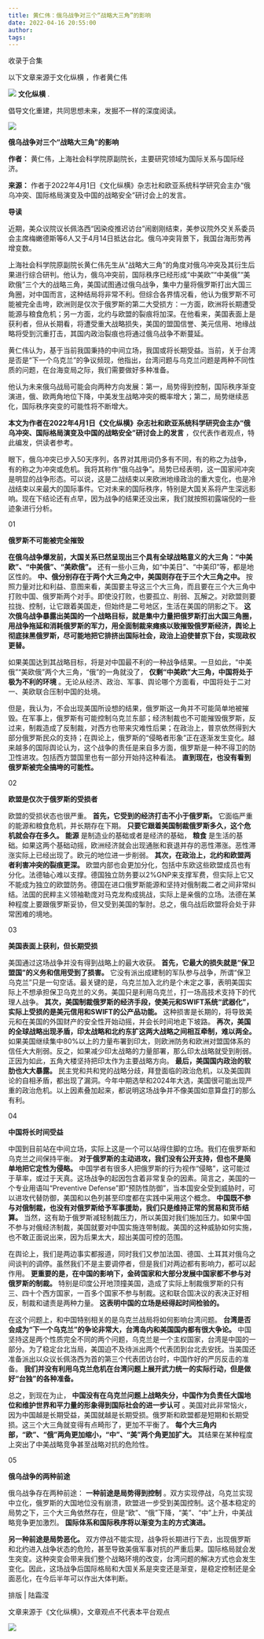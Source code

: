 ```yaml
---
title: 黄仁伟：俄乌战争对三个“战略大三角”的影响
date: 2022-04-16 20:55:00
author: 
tags: 
---
```



收录于合集

以下文章来源于文化纵横 ，作者黄仁伟

![](/images/95/2.png) **文化纵横** .

倡导文化重建，共同思想未来，发掘不一样的深度阅读。

![](/images/95/3.gif)

  

**俄乌战争对三个“战略大三角”的影响**  

 **作者：** 黄仁伟，上海社会科学院原副院长，主要研究领域为国际关系与国际经济。

 **来源：** 作者于2022年4月1日《文化纵横》杂志社和欧亚系统科学研究会主办“俄乌冲突、国际格局演变及中国的战略安全”研讨会上的发言。

  

 **导读**

近期，美众议院议长佩洛西“因染疫推迟访台”闹剧刚结束，美参议院外交关系委员会主席梅嫩德斯等6人又于4月14日抵达台北。俄乌冲突背景下，我国台海形势再增变数。

  

上海社会科学院原副院长黄仁伟先生从“战略大三角”的角度对俄乌冲突及其衍生后果进行综合研判。他认为，俄乌冲突前，国际秩序已经形成“中美欧”“中美俄”“美欧俄”三个大的战略三角，美国试图通过俄乌战争，集中力量将俄罗斯打出大国三角圈，对中国而言，这种结局将非常不利。但综合各界情况看，他认为俄罗斯不可能被完全击垮，欧洲则是仅次于俄罗斯的第二大受损方：一方面，欧洲将长期遭受能源与粮食危机；另一方面，北约与欧盟的裂痕将加深。在他看来，美国表面上是获利者，但从长期看，将遭受重大战略损失，美国的盟国信誉、美元信用、地缘战略将受到沉重打击，其国内政治裂痕也将通过俄乌战争不断蔓延。

  

黄仁伟认为，基于当前我国秉持的中间立场，我国或将长期受益。当前，关于台湾是否是“下一个乌克兰”的争议频现，他指出，台湾问题与乌克兰问题是两种不同性质的问题，在台海变局之际，我们需要做好多种准备。  

  

他认为未来俄乌战局可能会向两种方向发展：第一，局势得到控制，国际秩序渐变演进，俄、欧两角地位下降，中美发生战略冲突的概率增大；第二，局势继续恶化，国际秩序突变的可能性将不断增大。

  

 **本文为作者在2022年4月1日《文化纵横》杂志社和欧亚系统科学研究会主办“俄乌冲突、国际格局演变及中国的战略安全”研讨会上的发言**
，仅代表作者观点，特此编发，供读者参考。

眼下，俄乌冲突已步入50天序列，各界对其用词仍多有不同，有的称之为战争，有的称之为冲突或危机。我将其称作“俄乌战争”。局势已经表明，这一国家间冲突是明显的战争形态。可以说，这是二战结束以来欧洲地缘政治的重大变化，也是冷战结束以来最大的国际事件。它对未来的国际秩序，特别是大国关系将产生深远影响。现在下结论还有点早，因为战争的结果还没出来，我们就按照初露端倪的一些迹象进行分析。

  

01

 **俄罗斯不可能被完全摧毁**

  

 **在俄乌战争爆发前，大国关系已然呈现出三个具有全球战略意义的大三角：“中美欧”、“中美俄”、“美欧俄”。**
还有一些小三角，如“中美日”、“中美印”等，都是地区性的。 **中、俄分别存在于两个大三角之中，美国则存在于三个大三角之中。**
按照力量对比和利益、意图来看，美国要主导这三个大三角，而且要在三个大三角中打败中国、俄罗斯两个对手。即使没打败，也要孤立、削弱、瓦解之。对欧盟则要拉拢、控制，让它跟着美国走，但始终是二号地区，生活在美国的阴影之下。
**这次俄乌战争暴露出美国的一个战略目标，就是集中力量把俄罗斯打出大国三角圈，用战争拖延和消耗俄罗斯的军力，用全面制裁来瘫痪以致摧毁俄罗斯经济，舆论上彻底抹黑俄罗斯，尽可能地把它排挤出国际社会，政治上迫使普京下台，实现政权更替。**  

  

如果美国达到其战略目标，将是对中国最不利的一种战争结果。一旦如此，“中美俄”“美欧俄”两个大三角，“俄”的一角就没了，
**仅剩“中美欧”大三角，中国将处于极为不利的环境** 。无论从经济、政治、军事、舆论哪个方面看，中国将处于二对一、美欧联合压制中国的处境。

  

但是，我认为，不会出现美国所设想的结果，俄罗斯这一角并不可能简单地被摧毁。在军事上，俄罗斯有可能控制乌克兰东部；经济制裁也不可能摧毁俄罗斯，反过来，制裁造成了反制裁，对西方也带来灾难性后果；在政治上，普京依然得到大部分俄罗斯民众的支持；在舆论上，俄罗斯的“侵略者形象”正在逐渐发生变化。越来越多的国际舆论认为，这个战争的责任是来自多方面，俄罗斯是一种不得卫的防卫性进攻。包括西方盟国里也有一部分开始持这种看法。
**直到现在，也没有看到俄罗斯被完全搞垮的可能性。**

  

02

 **欧盟是仅次于俄罗斯的受损者**

  

欧盟的受损状态也很严重。 **首先，它受到的经济打击不小于俄罗斯。** 它面临严重的能源和粮食危机，并长期存在下期。
**只要它跟着美国制裁俄罗斯多久，这个危机就会存在多久。** **能源** 是制造业的基础或者是经济的基础， **粮食**
是生活的基础。如果这两个基础动摇，欧洲经济就会出现通胀和衰退并存的恶性滞涨。恶性滞涨实际上已经出现了。欧元的地位进一步削弱。
**其次，在政治上，北约和欧盟两者利害冲突的裂痕更深。**
欧盟内部也会更加分化，包括中东欧这些欧盟成员也有分化。法德轴心难以支撑。德国独立防务要以2%GNP来支撑军费，但实际上它又不能成为独立的欧盟防务。德国在进口俄罗斯能源和坚持对俄制裁二者之间非常纠结。法国的民粹主义领袖勒庞对马克龙构成挑战，实际上是亲俄的立场。法德在某种程度上要跟俄罗斯妥协，但又受到美国的掣肘。总之，俄乌战后欧盟将会处于非常困难的境地。

  

03

 **美国表面上获利，但长期受损**  

  

美国通过这场战争并没有得到战略上的最大收获。 **首先，它最大的损失就是“保卫盟国”的义务和信用受到了损害。**
它没有派出成建制的军队参与战争，所谓“保卫乌克兰”只是一句空话。最关键的是，乌克兰加入北约是个未定之事，表明美国实际上不想承担保卫乌克兰的义务。美国只是利用乌克兰，打一场高技术支持下的代理人战争。
**其次，美国制裁俄罗斯的经济手段，使美元和SWIFT系统“武器化”，实际上受损的是美元信用和SWIFT的公产品功能。**
这种损害是长期的，将导致美元和在美国的外国财产的安全性开始动摇，并会长时间地走下坡路。
**再次，美国的全球战略出现矛盾，印太战略和北约东扩这两大战略之间相互牵制，难以两全。**
如果美国继续集中80%以上的力量布署到印太，则欧洲防务和欧洲对盟国体系的信任大大削弱。反之，如果减少印太战略的力量部署，那么印太战略就受到削弱。正因为如此，五角大楼坚持把印太作为主要战略方向。
**最后，美国国内政治的软肋也大大暴露。**
民主党和共和党的战略分歧，拜登面临的政治危机，以及美国舆论的自相矛盾，都出现了漏洞。今年中期选举和2024年大选，美国很可能出现严重的政治危机。以上因素叠加起来，都说明这场战争并不像美国如意算盘打的那么有利。

  

04

 **中国将长时间受益**

  

中国到目前站在中间立场，实际上这是一个可以站得住脚的立场。我们在俄罗斯和乌克兰之间保持平衡。
**对于俄罗斯的主动进攻，我们没有公开支持，但也不是简单地把它定性为侵略。**
中国学者有很多人把俄罗斯的行为视作“侵略”，这可能过于草率，或过于天真。这场战争的起因包含着非常复杂的因素。简言之，美国的一个专业用语叫“Preventive
Defense”即“预防性防御”，当本国安全受到威胁时，可以进攻代替防御，美国和以色列甚至印度都在实践中采用这个概念。
**中国既不参与对俄制裁，也没有对俄罗斯给予军事援助，我们只是维持正常的贸易和货币结算。**
当然，这有助于俄罗斯减轻制裁压力，所以美国对我们施加压力。如果中国不参与对俄经济制裁，美国就要对中国实施连带制裁。美国的这种威胁如何实施，也不敢正面说出来，因为后果太大，超出美国可控的范围。

  

在舆论上，我们是两边事实都报道，同时我们又参加法国、德国、土耳其对俄乌之间谈判的调停。虽然我们不是主要调停者，但是我们对两边都有影响力，都可以起作用。
**更重要的是，在中国的影响下，金砖国家和大部分发展中国家都不参与对俄罗斯的制裁。**
特别是印度公开地顶撞美国，造成了实际上制裁俄罗斯的只有三、四十个西方国家，一百多个国家不参与制裁。这和联合国决议的表决正好相反，制裁和谴责是两种力量。
**这表明中国的立场是经得起时间检验的。**

  

在这个问题上，和中国特别相关的是乌克兰战局将如何影响台湾问题。 **台湾是否会成为“下一个乌克兰”的争论非常大，台湾岛内和美国国内都有很大争论。**
中国坚持这是两个性质完全不同的两个问题，乌克兰是一个主权国家，台湾是中国的一部分。为了稳定台北当局，美国迫不及待派出两个代表团到台北去安抚。当美国还准备派出以众议长佩洛西为首的第三个代表团访台时，中国作好的严厉反击的准备。
**我们并没有利用乌克兰危机在台湾问题上展开武力统一的实际行动，但是做好“台独”的各种准备。**

  

总之，到现在为止， **中国没有在乌克兰问题上战略失分，中国作为负责任大国地位和维护世界和平力量的形象得到国际社会的进一步认可**
。美国对此非常恼火，因为中国越是长期受益，美国就越是长期受损。俄罗斯和欧盟都是短期和长期受损。这三个大三角就变得有点畸形了，更加不平衡了。
**每个大三角内部，“欧”、“俄”两角更加缩小，“中”、“美”两个角更加扩大。** 其结果在某种程度上突出了中美战略竞争甚至战略对抗的危险性。

  

05

 **俄乌战争的两种前途**  

  

俄乌战争存在两种前途： **一种前途是局势得到控制**
。双方实现停战，乌克兰实现中立化，俄罗斯的大国地位没有崩溃，欧盟进一步受到美国控制。这个基本稳定的局势之下，三个大三角依然存在，但是“欧”、“俄”下降，“美”、“中”上升，中美战略竞争更加激烈。
**国际体系和国际秩序将以渐变为主的方式演进。**

  

 **另一种前途是局势恶化。**
双方停战不能实现，战争将长期进行下去，出现俄罗斯和北约进入战争状态的危险，甚至导致美俄军事对抗的严重后果。国际格局就会发生突变。这种突变会带来我们整个战略环境的改变，台湾问题的解决方式也会发生变化。因此，这场战争后国际格局和大国关系是突变还是渐变，是稳定控制还是全面恶化，在今后半年可以作出大体判断。

  

排版 | 陆霜滢  

文章来源于《文化纵横》，文章观点不代表本平台观点

![](/images/95/4.gif)

